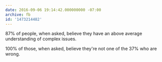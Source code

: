 ```yaml
---
date: 2016-09-06 19:14:42.000000000 -07:00
archive: fb
id: '1473214482'
---
```


87% of people, when asked, believe they have an above average understanding of complex issues.

100% of those, when asked, believe they're not one of the 37% who are wrong.

